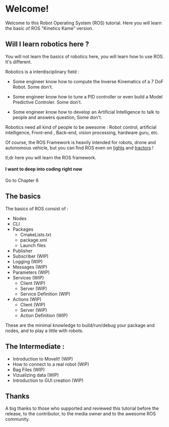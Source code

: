 # Welcome!

Welcome to this Robot Operating System (ROS) tutorial.
Here you will learn the basic of ROS "Kinetics Kame" version.


## Will I learn robotics here ? 

You will not learn the basics of robotics here, you will learn how to use ROS. It's different.

Robotics is a interdisciplinary field :

+ Some engineer know how to compute the Inverse Kinematics of a 7 DoF Robot. Some don't.

+ Some engineer know how to tune a PID controller or even build a Model Predictive Controler. Some don't.

+ Some engineer know how to develop an Artificial Intelligence to talk to people and answers question, Some don't.

Robotics need all kind of people to be awesome : Robot control, artificial intelligence, Front-end , Back-end, vision processing, hardware guru, etc.

Of course, the ROS Framework is heavily intended for robots, drone and autonomous vehicle, but you can find ROS even on [lights](https://youtu.be/vVxTIRE_5Jc) and [tractors](https://youtu.be/XrazPHtJ89M) !

tl;dr here you will learn the ROS framework.


#### I want to deep into coding right now
Go to Chapter 6


## The basics

The basics of ROS consist of :

+ Nodes
+ CLI
+ Packages
  + CmakeLists.txt
  + package.xml
  + Launch files
+ Publisher
+ Subscriber (WIP)
+ Logging (WIP)
+ Messages (WIP)
+ Parameters (WIP)
+ Services (WIP)
  + Client (WIP)
  + Server (WIP)
  + Service Definition (WIP)
+ Actions (WIP)
  + Client (WIP)
  + Server (WIP)
  + Action Definition (WIP)

These are the minimal knowledge to build/run/debug your package and nodes, and to play a little with robots.


## The Intermediate :

+ Introduction to MoveIt! (WIP)
+ How to connect to a real robot (WIP)
+ Bag Files (WIP)
+ Vizualizing data (WIP)
+ Introduction to GUI creation (WIP)

## Thanks

A big thanks to those who supported and reviewed this tutorial before the release, to the contributor, to the media owner and to the awesome ROS community.
